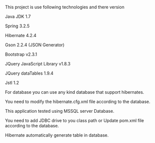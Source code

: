 This project is use following technologies and there version

Java JDK 1.7

Spring 3.2.5

Hibernate 4.2.4

Gson  2.2.4 (JSON Generator)

Bootstrap v2.3.1

JQuery JavaScript Library v1.8.3

JQuery dataTables 1.9.4

Jstl  1.2
 
For database you can use any kind database that support hibernates.

You need to modify the hibernate.cfg.xml file according to the database. 

This application tested  using MSSQL server Database.

You need to add JDBC drive to you class path or Update pom.xml file according to the database.

Hibernate automatically generate table in database.
